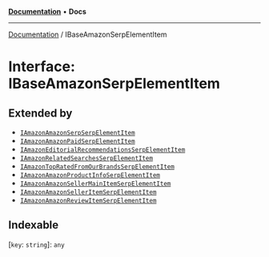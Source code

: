 [**Documentation**](../README.md) • **Docs**

***

[Documentation](../README.md) / IBaseAmazonSerpElementItem

# Interface: IBaseAmazonSerpElementItem

## Extended by

- [`IAmazonAmazonSerpSerpElementItem`](IAmazonAmazonSerpSerpElementItem.md)
- [`IAmazonAmazonPaidSerpElementItem`](IAmazonAmazonPaidSerpElementItem.md)
- [`IAmazonEditorialRecommendationsSerpElementItem`](IAmazonEditorialRecommendationsSerpElementItem.md)
- [`IAmazonRelatedSearchesSerpElementItem`](IAmazonRelatedSearchesSerpElementItem.md)
- [`IAmazonTopRatedFromOurBrandsSerpElementItem`](IAmazonTopRatedFromOurBrandsSerpElementItem.md)
- [`IAmazonAmazonProductInfoSerpElementItem`](IAmazonAmazonProductInfoSerpElementItem.md)
- [`IAmazonAmazonSellerMainItemSerpElementItem`](IAmazonAmazonSellerMainItemSerpElementItem.md)
- [`IAmazonAmazonSellerItemSerpElementItem`](IAmazonAmazonSellerItemSerpElementItem.md)
- [`IAmazonAmazonReviewItemSerpElementItem`](IAmazonAmazonReviewItemSerpElementItem.md)

## Indexable

 \[`key`: `string`\]: `any`
